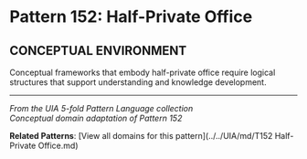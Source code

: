 # Pattern 152: Half-Private Office

## CONCEPTUAL ENVIRONMENT

Conceptual frameworks that embody half-private office require logical structures that support understanding and knowledge development.

---

*From the UIA 5-fold Pattern Language collection*  
*Conceptual domain adaptation of Pattern 152*

**Related Patterns**: [View all domains for this pattern](../../UIA/md/T152 Half-Private Office.md)